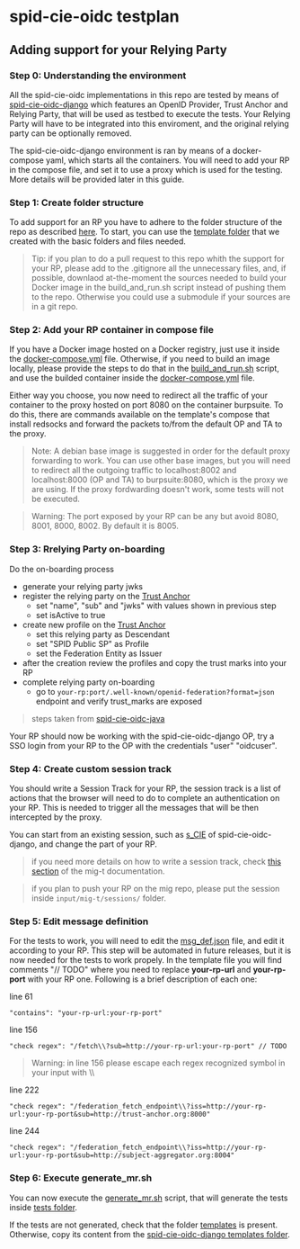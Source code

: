 # spid-cie-oidc testplan

## Adding support for your Relying Party

### Step 0: Understanding the environment

All the spid-cie-oidc implementations in this repo are tested by means of [spid-cie-oidc-django](https://github.com/italia/spid-cie-oidc-django) which features an OpenID Provider, Trust Anchor and Relying Party, that will be used as testbed to execute the tests. Your Relying Party will have to be integrated into this enviroment, and the original relying party can be optionally removed.

The spid-cie-oidc-django environment is ran by means of a docker-compose yaml, which starts all the containers. You will need to add your RP in the compose file, and set it to use a proxy which is used for the testing. More details will be provided later in this guide.

### Step 1: Create folder structure

To add support for an RP you have to adhere to the folder structure of the repo as described [here](../README.md#folder-structure). To start, you can use the [template folder](./implementations/template/) that we created with the basic folders and files needed.

> Tip: if you plan to do a pull request to this repo whith the support for your RP, please add to the .gitignore all the unnecessary files, and, if possible, downlaod at-the-moment the sources needed to build your Docker image in the build_and_run.sh script instead of pushing them to the repo. Otherwise you could use a submodule if your sources are in a git repo.  

### Step 2: Add your RP container in compose file

If you have a Docker image hosted on a Docker registry, just use it inside the [docker-compose.yml](./implementations/template/docker-compose.yml) file. Otherwise, if you need to build an image locally, please provide the steps to do that in the [build_and_run.sh](./implementations/template/build_and_run.sh) script, and use the builded container inside the [docker-compose.yml](./implementations/template/docker-compose.yml) file.  

Either way you choose, you now need to redirect all the traffic of your container to the proxy hosted on port 8080 on the container burpsuite. To do this, there are commands available on the template's compose that install redsocks and forward the packets to/from the default OP and TA to the proxy.

> Note: A debian base image is suggested in order for the default proxy forwarding to work. You can use other base images, but you will need to redirect all the outgoing traffic to localhost:8002 and localhost:8000 (OP and TA) to burpsuite:8080, which is the proxy we are using. If the proxy fordwarding doesn't work, some tests will not be executed.

> Warning: The port exposed by your RP can be any but avoid 8080, 8001, 8000, 8002. By default it is 8005.

### Step 3: Rrelying Party on-boarding

Do the on-boarding process

- generate your relying party jwks
- register the relying party on the [Trust Anchor](http://trust-anchor.org:8000/admin/spid_cie_oidc_authority/federationdescendant/add)
  - set "name", "sub" and "jwks" with values shown in previous step
  - set isActive to true
- create new profile on the [Trust Anchor](http://trust-anchor.org:8000/admin/spid_cie_oidc_authority/federationentityassignedprofile/add/)
  - set this relying party as Descendant
  - set "SPID Public SP" as Profile
  - set the Federation Entity as Issuer
- after the creation review the profiles and copy the trust marks into your RP
- complete relying party on-boarding
  - go to `your-rp:port/.well-known/openid-federation?format=json` endpoint and verify trust_marks are exposed

> steps taken from [spid-cie-oidc-java](https://github.com/italia/spid-cie-oidc-java/blob/main/examples/relying-party-spring-boot/README.md)

Your RP should now be working with the spid-cie-oidc-django OP, try a SSO login from your RP to the OP with the credentials "user" "oidcuser".

### Step 4: Create custom session track

You should write a Session Track for your RP, the session track is a list of actions that the browser will need to do to complete an authentication on your RP. This is needed to trigger all the messages that will be then intercepted by the proxy.

You can start from an existing session, such as [s_CIE](implementations/spid-cie-oidc-django/input/mig-t/sessions/s_CIE) of spid-cie-oidc-django, and change the part of your RP.

> if you need more details on how to write a session track, check [this section](https://github.com/stfbk/mig-t/blob/main/doc/language.md#session-track-user-actions) of the mig-t documentation.

> if you plan to push your RP on the mig repo, please put the session inside `input/mig-t/sessions/` folder.

### Step 5: Edit message definition

For the tests to work, you will need to edit the [msg_def.json](./implementations/template/config/mig-t/msg_def.json) file, and edit it according to your RP. This step will be automated in future releases, but it is now needed for the tests to work propely. In the template file you will find comments "// TODO" where you need to replace **your-rp-url** and **your-rp-port** with your RP one. Following is a brief description of each one:

line 61

```
"contains": "your-rp-url:your-rp-port"
```

line 156

```
"check regex": "/fetch\\?sub=http://your-rp-url:your-rp-port" // TODO
```

> Warning: in line 156 please escape each regex recognized symbol in your input with \\\\

line 222

```
"check regex": "/federation_fetch_endpoint\\?iss=http://your-rp-url:your-rp-port&sub=http://trust-anchor.org:8000"
```

line 244

```
"check regex": "/federation_fetch_endpoint\\?iss=http://your-rp-url:your-rp-port&sub=http://subject-aggregator.org:8004"
```

### Step 6: Execute generate_mr.sh

You can now execute the [generate_mr.sh](./implementations/template/generate_mr.sh) script, that will generate the tests inside [tests folder](./implementations/template/input/mig-t/tests/).

If the tests are not generated, check that the folder [templates](./implementations/template/config/testplan-to-mr/templates/) is present. Otherwise, copy its content from the [spid-cie-oidc-django templates folder](./implementations/spid-cie-oidc-django/config/testplan-to-mr/templates).
